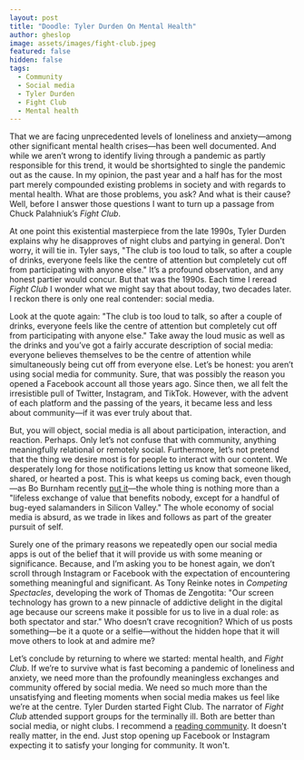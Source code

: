 ```yaml
---
layout: post
title: "Doodle: Tyler Durden On Mental Health"
author: gheslop
image: assets/images/fight-club.jpeg
featured: false
hidden: false
tags:
  - Community
  - Social media
  - Tyler Durden
  - Fight Club
  - Mental health
---
```

That we are facing unprecedented levels of loneliness and anxiety—among other significant mental health crises—has been well documented. And while we aren’t wrong to identify living through a pandemic as partly responsible for this trend, it would be shortsighted to single the pandemic out as the cause. In my opinion, the past year and a half has for the most part merely compounded existing problems in society and with regards to mental health. What are those problems, you ask? And what is their cause? Well, before I answer those questions I want to turn up a passage from Chuck Palahniuk’s _Fight Club_.

At one point this existential masterpiece from the late 1990s, Tyler Durden explains why he disapproves of night clubs and partying in general. Don't worry, it will tie in. Tyler says, "The club is too loud to talk, so after a couple of drinks, everyone feels like the centre of attention but completely cut off from participating with anyone else." It’s a profound observation, and any honest partier would concur. But that was the 1990s. Each time I reread _Fight Club_ I wonder what we might say that about today, two decades later. I reckon there is only one real contender: social media.

Look at the quote again: "The club is too loud to talk, so after a couple of drinks, everyone feels like the centre of attention but completely cut off from participating with anyone else." Take away the loud music as well as the drinks and you’ve got a fairly accurate description of social media: everyone believes themselves to be the centre of attention while simultaneously being cut off from everyone else. Let’s be honest: you aren’t using social media for community. Sure, that was possibly the reason you opened a Facebook account all those years ago. Since then, we all felt the irresistible pull of Twitter, Instagram, and TikTok. However, with the advent of each platform and the passing of the years, it became less and less about community—if it was ever truly about that.

But, you will object, social media is all about participation, interaction, and reaction. Perhaps. Only let’s not confuse that with community, anything meaningfully relational or remotely social. Furthermore, let’s not pretend that the thing we desire most is for people to interact with our content. We desperately long for those notifications letting us know that someone liked, shared, or hearted a post. This is what keeps us coming back, even though—as Bo Burnham recently [put it](https://www.google.com/url?sa=t&rct=j&q=&esrc=s&source=video&cd=&cad=rja&uact=8&ved=2ahUKEwjL3qmhi730AhWjnVwKHR9GAZYQtwJ6BAgIEAI&url=https%3A%2F%2Fwww.netflix.com%2Fgb%2Ftitle%2F81289483&usg=AOvVaw3n-KaQ0Wlf3jFzX5M1MwIo "Bo Burnham - Inside")—the whole thing is nothing more than a "lifeless exchange of value that benefits nobody, except for a handful of bug-eyed salamanders in Silicon Valley." The whole economy of social media is absurd, as we trade in likes and follows as part of the greater pursuit of self.

Surely one of the primary reasons we repeatedly open our social media apps is out of the belief that it will provide us with some meaning or significance. Because, and I’m asking you to be honest again, we don’t scroll through Instagram or Facebook with the expectation of encountering something meaningful and significant. As Tony Reinke notes in _Competing Spectacles_, developing the work of Thomas de Zengotita: "Our screen technology has grown to a new pinnacle of addictive delight in the digital age because our screens make it possible for us to live in a dual role: as both spectator and star." Who doesn’t crave recognition? Which of us posts something—be it a quote or a selfie—without the hidden hope that it will move others to look at and admire me?

Let’s conclude by returning to where we started: mental health, and _Fight Club_. If we’re to survive what is fast becoming a pandemic of loneliness and anxiety, we need more than the profoundly meaningless exchanges and community offered by social media. We need so much more than the unsatisfying and fleeting moments when social media makes us feel like we’re at the centre. Tyler Durden started Fight Club. The narrator of _Fight Club_ attended support groups for the terminally ill. Both are better than social media, or night clubs. I recommend a [reading community](https://rekindle.co.za/content/2021-10-14-the-power-of-story-to-form-community-reading-together "Story-Formed Community"). It doesn't really matter, in the end. Just stop opening up Facebook or Instagram expecting it to satisfy your longing for community. It won't.